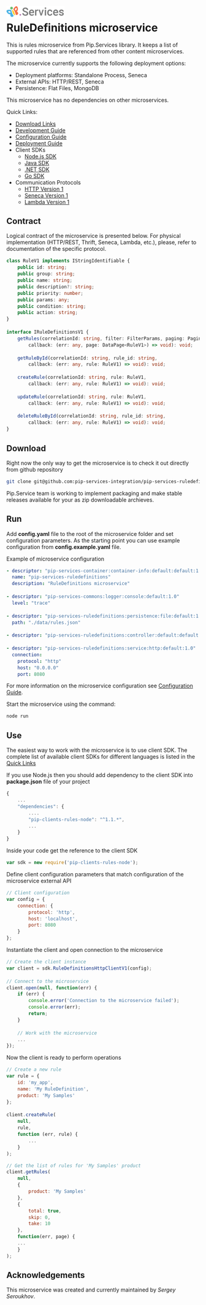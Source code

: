 # <img src="https://github.com/pip-services/pip-services/raw/master/design/Logo.png" alt="Pip.Services Logo" style="max-width:30%"> <br/> RuleDefinitions microservice

This is rules microservice from Pip.Services library. 
It keeps a list of supported rules that are referenced from other content microservices.

The microservice currently supports the following deployment options:
* Deployment platforms: Standalone Process, Seneca
* External APIs: HTTP/REST, Seneca
* Persistence: Flat Files, MongoDB

This microservice has no dependencies on other microservices.

<a name="links"></a> Quick Links:

* [Download Links](doc/Downloads.md)
* [Development Guide](doc/Development.md)
* [Configuration Guide](doc/Configuration.md)
* [Deployment Guide](doc/Deployment.md)
* Client SDKs
  - [Node.js SDK](https://github.com/pip-services/pip-clients-rules-node)
  - [Java SDK](https://github.com/pip-services/pip-clients-rules-java)
  - [.NET SDK](https://github.com/pip-services/pip-clients-rules-dotnet)
  - [Go SDK](https://github.com/pip-services/pip-clients-rules-go)
* Communication Protocols
  - [HTTP Version 1](doc/HttpProtocolV1.md)
  - [Seneca Version 1](doc/SenecaProtocolV1.md)
  - [Lambda Version 1](doc/LambdaProtocolV1.md)

## Contract

Logical contract of the microservice is presented below. For physical implementation (HTTP/REST, Thrift, Seneca, Lambda, etc.),
please, refer to documentation of the specific protocol.

```typescript
class RuleV1 implements IStringIdentifiable {
    public id: string;
    public group: string;
    public name: string;
    public description?: string;
    public priority: number;
    public params: any;
    public condition: string;
    public action: string;
}

interface IRuleDefinitionsV1 {
    getRules(correlationId: string, filter: FilterParams, paging: PagingParams, 
        callback: (err: any, page: DataPage<RuleV1>) => void): void;

    getRuleById(correlationId: string, rule_id: string, 
        callback: (err: any, rule: RuleV1) => void): void;

    createRule(correlationId: string, rule: RuleV1, 
        callback: (err: any, rule: RuleV1) => void): void;

    updateRule(correlationId: string, rule: RuleV1, 
        callback: (err: any, rule: RuleV1) => void): void;

    deleteRuleById(correlationId: string, rule_id: string,
        callback: (err: any, rule: RuleV1) => void): void;
}
```

## Download

Right now the only way to get the microservice is to check it out directly from github repository
```bash
git clone git@github.com:pip-services-integration/pip-services-ruledefinitions-node.git
```

Pip.Service team is working to implement packaging and make stable releases available for your 
as zip downloadable archieves.

## Run

Add **config.yaml** file to the root of the microservice folder and set configuration parameters.
As the starting point you can use example configuration from **config.example.yaml** file. 

Example of microservice configuration
```yaml
- descriptor: "pip-services-container:container-info:default:default:1.0"
  name: "pip-services-ruledefinitions"
  description: "RuleDefinitions microservice"

- descriptor: "pip-services-commons:logger:console:default:1.0"
  level: "trace"

- descriptor: "pip-services-ruledefinitions:persistence:file:default:1.0"
  path: "./data/rules.json"

- descriptor: "pip-services-ruledefinitions:controller:default:default:1.0"

- descriptor: "pip-services-ruledefinitions:service:http:default:1.0"
  connection:
    protocol: "http"
    host: "0.0.0.0"
    port: 8080
```
 
For more information on the microservice configuration see [Configuration Guide](Configuration.md).

Start the microservice using the command:
```bash
node run
```

## Use

The easiest way to work with the microservice is to use client SDK. 
The complete list of available client SDKs for different languages is listed in the [Quick Links](#links)

If you use Node.js then you should add dependency to the client SDK into **package.json** file of your project
```javascript
{
    ...
    "dependencies": {
        ....
        "pip-clients-rules-node": "^1.1.*",
        ...
    }
}
```

Inside your code get the reference to the client SDK
```javascript
var sdk = new require('pip-clients-rules-node');
```

Define client configuration parameters that match configuration of the microservice external API
```javascript
// Client configuration
var config = {
    connection: {
        protocol: 'http',
        host: 'localhost', 
        port: 8080
    }
};
```

Instantiate the client and open connection to the microservice
```javascript
// Create the client instance
var client = sdk.RuleDefinitionsHttpClientV1(config);

// Connect to the microservice
client.open(null, function(err) {
    if (err) {
        console.error('Connection to the microservice failed');
        console.error(err);
        return;
    }
    
    // Work with the microservice
    ...
});
```

Now the client is ready to perform operations
```javascript
// Create a new rule
var rule = {
    id: 'my_app',
    name: 'My RuleDefinition',
    product: 'My Samples'
};

client.createRule(
    null,
    rule,
    function (err, rule) {
        ...
    }
);
```

```javascript
// Get the list of rules for 'My Samples' product
client.getRules(
    null,
    {
        product: 'My Samples'
    },
    {
        total: true,
        skip: 0,
        take: 10
    },
    function(err, page) {
    ...    
    }
);
```    

## Acknowledgements

This microservice was created and currently maintained by *Sergey Seroukhov*.
